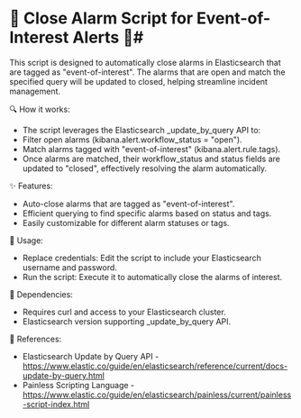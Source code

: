 # 🚨 Close Alarm Script for Event-of-Interest Alerts 🚨#
This script is designed to automatically close alarms in Elasticsearch that are tagged as "event-of-interest". The alarms that are open and match the specified query will be updated to closed, helping streamline incident management.

🔍 How it works:
- The script leverages the Elasticsearch _update_by_query API to:
- Filter open alarms (kibana.alert.workflow_status = "open").
- Match alarms tagged with "event-of-interest" (kibana.alert.rule.tags).
- Once alarms are matched, their workflow_status and status fields are updated to "closed", effectively resolving the alarm automatically.

✨ Features:
- Auto-close alarms that are tagged as "event-of-interest".
- Efficient querying to find specific alarms based on status and tags.
- Easily customizable for different alarm statuses or tags.

📜 Usage:
- Replace credentials: Edit the script to include your Elasticsearch username and password.
- Run the script: Execute it to automatically close the alarms of interest.

🔧 Dependencies:
- Requires curl and access to your Elasticsearch cluster.
- Elasticsearch version supporting _update_by_query API.
  
🔗 References:
- Elasticsearch Update by Query API - https://www.elastic.co/guide/en/elasticsearch/reference/current/docs-update-by-query.html
- Painless Scripting Language - https://www.elastic.co/guide/en/elasticsearch/painless/current/painless-script-index.html
